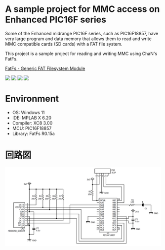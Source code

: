 # A sample project for MMC access on Enhanced PIC16F series

Some of the Enhanced midrange PIC16F series, such as PIC16F18857, have very large program and data memory that allows them to read and write MMC compatible cards (SD cards) with a FAT file system.

This project is a sample project for reading and writing MMC using ChaN's FatFs.

[FatFs - Generic FAT Filesystem Module](https://elm-chan.org/fsw/ff/)

![](https://img.shields.io/badge/MPLAB_X-6.20-silver?style=plastic)
![](https://img.shields.io/badge/XC8-3.00-blue?style=plastic)
![](https://img.shields.io/badge/FatFs-R0.15a-purple?style=plastic)
![](https://img.shields.io/badge/PIC16F-18857-red?style=plastic)

# Environment

- OS: Windows 11
- IDE: MPLAB X 6.20
- Compiler: XC8 3.00
- MCU: PIC16F18857
- Library: FatFs R0.15a

# 回路図

![Circuit Diagram](https://raw.githubusercontent.com/EH500-Kintarou/PIC16F_MMC/master/Images/circuit.png)
